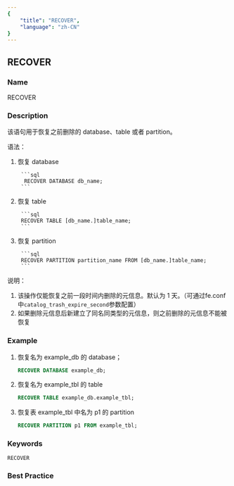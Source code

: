 ```yaml
---
{
    "title": "RECOVER",
    "language": "zh-CN"
}
---
```


<!--
Licensed to the Apache Software Foundation (ASF) under one
or more contributor license agreements.  See the NOTICE file
distributed with this work for additional information
regarding copyright ownership.  The ASF licenses this file
to you under the Apache License, Version 2.0 (the
"License"); you may not use this file except in compliance
with the License.  You may obtain a copy of the License at

  http://www.apache.org/licenses/LICENSE-2.0

Unless required by applicable law or agreed to in writing,
software distributed under the License is distributed on an
"AS IS" BASIS, WITHOUT WARRANTIES OR CONDITIONS OF ANY
KIND, either express or implied.  See the License for the
specific language governing permissions and limitations
under the License.
-->

## RECOVER

### Name

RECOVER

### Description

该语句用于恢复之前删除的 database、table 或者 partition。

语法：

1) 恢复 database
        
        ```sql
         RECOVER DATABASE db_name;
        ```
    
1) 恢复 table
        
        ```sql
        RECOVER TABLE [db_name.]table_name;
        ```
    
1) 恢复 partition
        
        ```sql
        RECOVER PARTITION partition_name FROM [db_name.]table_name;
        ```

说明：

1. 该操作仅能恢复之前一段时间内删除的元信息。默认为 1 天。（可通过fe.conf中`catalog_trash_expire_second`参数配置）
2. 如果删除元信息后新建立了同名同类型的元信息，则之前删除的元信息不能被恢复

### Example

1. 恢复名为 example_db 的 database；
    
    ```sql
    RECOVER DATABASE example_db;
    ```

1. 恢复名为 example_tbl 的 table
    
    ```sql
    RECOVER TABLE example_db.example_tbl;
    ```

1. 恢复表 example_tbl 中名为 p1 的 partition
    
    ```sql
    RECOVER PARTITION p1 FROM example_tbl;
    ```

### Keywords

    RECOVER

### Best Practice

